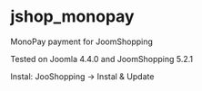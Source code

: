 # jshop_monopay
MonoPay payment for JoomShopping

Tested on Joomla 4.4.0 and JoomShopping 5.2.1

Instal: JooShopping -> Instal & Update
